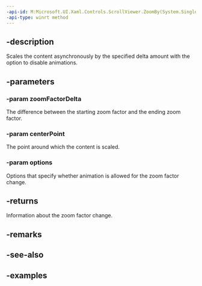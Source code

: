 ```yaml
---
-api-id: M:Microsoft.UI.Xaml.Controls.ScrollViewer.ZoomBy(System.Single,Windows.Foundation.IReference{Windows.Foundation.Numerics.Vector2},Microsoft.UI.Xaml.Controls.ZoomOptions)
-api-type: winrt method
---
```


## -description

Scales the content asynchronously by the specified delta amount with the option to disable animations.

## -parameters

### -param zoomFactorDelta

The difference between the starting zoom factor and the ending zoom factor.

### -param centerPoint

The point around which the content is scaled.

### -param options

Options that specify whether animation is allowed for the zoom factor change.

## -returns

Information about the zoom factor change.

## -remarks

## -see-also

## -examples

